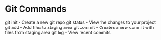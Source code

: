 # Git Commands

git init - Create a new git repo
git status - View the changes to your project
git add - Add files to staging area
git commit - Creates a new commit with files from staging area
git log - View recent commits



